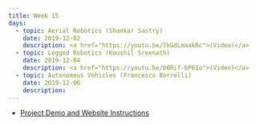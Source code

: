 ```yaml
---
title: Week 15
days:
  - topic: Aerial Robotics (Shankar Sastry)
    date: 2019-12-02
    description: <a href="https://youtu.be/7kGdLmaakRc">(Video)</a>
  - topic: Legged Robotics (Koushil Sreenath)
    date: 2019-12-04
    description: <a href="https://youtu.be/b0Rif-bP6Io">(Video)</a>
  - topic: Autonomous Vehicles (Francesco Borrelli)
    date: 2019-12-06
    description: 
---
```


- [Project Demo and Website Instructions](../assets/proj/final_project_presentation-demo-report_instructions.pdf)


